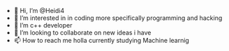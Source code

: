 - 👋 Hi, I’m @Heidi4
- 👀 I’m interested in in coding more specifically programming and hacking 
- 🌱 I’m  c++ developer
- 💞️ I’m looking to collaborate on new ideas i have
- 📫 How to reach me holla
  currently studying Machine learnig
<!---
Heidi4/Heidi4 is a ✨ special ✨ repository because its `README.md` (this file) appears on your GitHub profile.
You can click the Preview link to take a look at your changes.
--->

